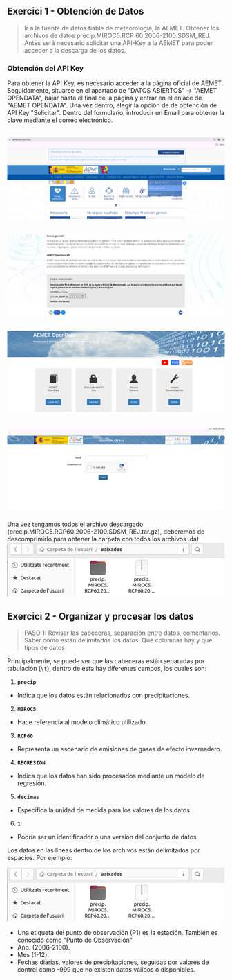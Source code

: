 ## Exercici 1 - Obtención de Datos

>Ir a la fuente de datos fiable de meteorología, la AEMET. Obtener los archivos de datos precip.MIROC5.RCP 60.2006-2100.SDSM_REJ. Antes será necesario solicitar una API-Key a la AEMET para poder acceder a la descarga de los datos.

### Obtención del API Key

Para obtener la API Key, es necesario acceder a la página oficial de AEMET. Seguidamente, situarse en el apartado de "DATOS ABIERTOS" -> "AEMET OPENDATA", bajar hasta el final de la página y entrar en el enlace de "AEMET OPENDATA". Una vez dentro, elegir la opción de de obtención de API Key "Solicitar". Dentro del formulario, introducir un Email para obtener la clave mediante el correo electrónico.

![img1](./img/ej1/img_ej1_1.png)
---
![img2](./img/ej1/img_ej1_2.png)
---
![img3](./img/ej1/img_ej1_3.png)
---
![img4](./img/ej1/img_ej1_4.png)
---

Una vez tengamos todos el archivo descargado (precip.MIROC5.RCP60.2006-2100.SDSM_REJ.tar.gz), deberemos de descomprimirlo para obtener la carpeta con todos los archivos .dat
![img5](./img/ej1/img_ej1_5.png)

## Exercici 2 - Organizar y procesar los datos

> PASO 1: Revisar las cabeceras, separación entre datos, comentarios. Saber cómo están delimitados los datos. Qué columnas hay y qué tipos de datos.

Principalmente, se puede ver que las cabeceras están separadas por tabulación (`\t`), dentro de ésta hay diferentes campos, los cuales son:

1. **`precip`**
- Indica que los datos están relacionados con precipitaciones.

2. **`MIROC5`**
- Hace referencia al modelo climático utilizado.

3. **`RCP60`**
- Representa un escenario de emisiones de gases de efecto invernadero.

4. **`REGRESION`**
- Indica que los datos han sido procesados mediante un modelo de regresión.

5. **`decimas`**
- Especifica la unidad de medida para los valores de los datos.

6. **`1`**
- Podría ser un identificador o una versión del conjunto de datos.

Los datos en las líneas dentro de los archivos están delimitados por espacios. Por ejemplo:

![img6](./img/ej1/img_ej1_5.png)

- Una etiqueta del punto de observación (P1) es la estación. También es conocido como "Punto de Observación"
- Año. (2006-2100).
- Mes (1-12).
- Fechas diarias, valores de precipitaciones, seguidas por valores de control como -999 que no existen datos válidos o disponibles.
